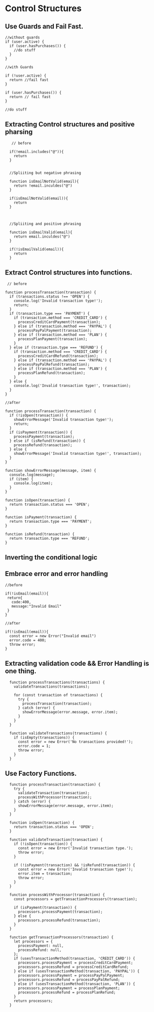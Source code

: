 # Control Structures

  ## Use Guards and Fail Fast.
  

    
               
    //without guards
    if (user.active) {
      if (user.hasPurchases()) {
        //do stuff
      }
    }

    //with Guards

    if (!user.active) {
      return //fail fast
    }

    if (user.hasPurchases()) {
      return // fail fast
    }

    //do stuff
   

  ## Extracting Control structures and positive pharsing
  

       // before

      if(!email.includes("@")){
        return
      }


      //Spliiting but negative phrasing

      function isEmailNotValid(email){
        return !email.inculdes("@")
      }

      if(isEmailNotValid(email)){
        return
      }



      //Spliiting and positive phrasing

      function isEmailValid(email){
        return email.inculdes("@")
      }

      if(!isEmailValid(email)){
        return
      }

## Extract Control structures into functions.



     // before

    function processTransaction(transaction) {
      if (transactions.status !== 'OPEN') {
        console.log('Invalid transaction type!');
        return;
      }
      if (transaction.type === 'PAYMENT') {
        if (transaction.method === 'CREDIT_CARD') {
          processCreditCardPayment(transaction);
        } else if (transaction.method === 'PAYPAL') {
          processPayPalPayment(transaction);
        } else if (transaction.method === 'PLAN') {
          processPlanPayment(transaction);
        }
      } else if (transaction.type === 'REFUND') {
        if (transaction.method === 'CREDIT_CARD') {
          processCreditCardRefund(transaction);
        } else if (transaction.method === 'PAYPAL') {
          processPayPalRefund(transaction);
        } else if (transaction.method === 'PLAN') {
          processPlanRefund(transaction);
        }
      } else {
        console.log('Invalid transaction type!', transaction);
      }
    }

    //after 

    function processTransaction(transaction) {
      if (!isOpen(transaction)) {
        showErrorMessage('Invalid transaction type!');
        return;
      }
      if (isPayment(transaction)) {
        processPayment(transaction);
      } else if (isRefund(transaction)) {
        processRefund(transaction);
      } else {
        showErrorMessage('Invalid transaction type!', transaction);
      }
    }

    function showErrorMessage(message, item) {
      console.log(message);
      if (item) {
        console.log(item);
      }
    }

    function isOpen(transaction) {
      return transaction.status === 'OPEN';
    }

    function isPayment(transaction) {
      return transaction.type === 'PAYMENT';
    }

    function isRefund(transaction) {
      return transaction.type === 'REFUND';
    }


## Inverting the conditional logic


## Embrace error and error handling

    //before

    if(!isEmail(email)){
     return{
       code:400,
       message:"Invalid Email"
     }
    }

    //after

    if(!isEmail(email)){
      const error = new Error("Invalid email")
      error.code = 400;
      throw error;
    }

## Extracting validation code && Error Handling is one thing.


      function processTransactions(transactions) {
        validateTransactions(transactions);

        for (const transaction of transactions) {
          try {
            processTransaction(transaction);
          } catch (error) {
            showErrorMessage(error.message, error.item);
          }
        }
      }

      function validateTransactions(transactions) {
        if (isEmpty(transactions)) {
          const error = new Error('No transactions provided!');
          error.code = 1;
          throw error;
        }
      }
      
      
## Use Factory Functions.

      function processTransaction(transaction) {
        try {
          validateTransaction(transaction);
          processWithProcessor(transaction);
        } catch (error) {
          showErrorMessage(error.message, error.item);
        }
      }

      function isOpen(transaction) {
        return transaction.status === 'OPEN';
      }

      function validateTransaction(transaction) {
        if (!isOpen(transaction)) {
          const error = new Error('Invalid transaction type.');
          throw error;
        }

        if (!isPayment(transaction) && !isRefund(transaction)) {
          const error = new Error('Invalid transaction type!');
          error.item = transaction;
          throw error;
        }
      }

      function processWithProcessor(transaction) {
        const processors = getTransactionProcessors(transaction);

        if (isPayment(transaction)) {
          processors.processPayment(transaction);
        } else {
          processors.processRefund(transaction);
        }
      }

      function getTransactionProcessors(transaction) {
        let processors = {
          processPayment: null,
          processRefund: null,
        };
        if (usesTransactionMethod(transaction, 'CREDIT_CARD')) {
          processors.processPayment = processCreditCardPayment;
          processors.processRefund = processCreditCardRefund;
        } else if (usesTransactionMethod(transaction, 'PAYPAL')) {
          processors.processPayment = processPayPalPayment;
          processors.processRefund = processPayPalRefund;
        } else if (usesTransactionMethod(transaction, 'PLAN')) {
          processors.processPayment = processPlanPayment;
          processors.processRefund = processPlanRefund;
        }
        return processors;
      }
